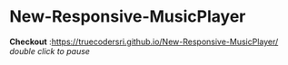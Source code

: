 # New-Responsive-MusicPlayer

**Checkout** :https://truecodersri.github.io/New-Responsive-MusicPlayer/
<br>
*double click to pause*
